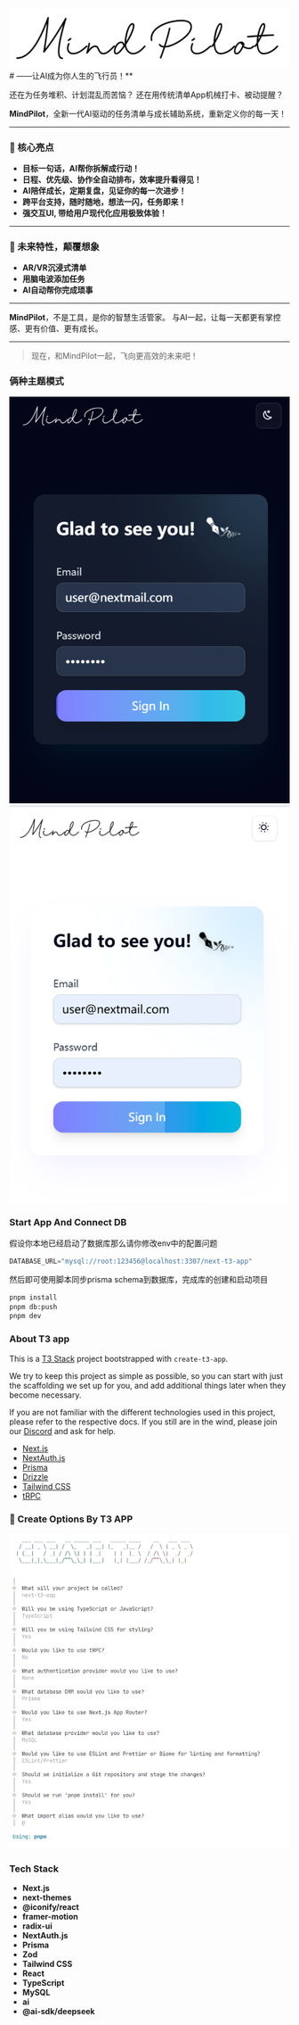 <img src="./public/images/logo.png" />
# ——让AI成为你人生的飞行员！**

还在为任务堆积、计划混乱而苦恼？
还在用传统清单App机械打卡、被动提醒？

**MindPilot**，全新一代AI驱动的任务清单与成长辅助系统，重新定义你的每一天！

---

### 🌟 核心亮点

- **目标一句话，AI帮你拆解成行动！**
- **日程、优先级、协作全自动排布，效率提升看得见！**
- **AI陪伴成长，定期复盘，见证你的每一次进步！**
- **跨平台支持，随时随地，想法一闪，任务即来！**
- **强交互UI, 带给用户现代化应用极致体验！**

---

### 🧠 未来特性，颠覆想象

- **AR/VR沉浸式清单**
- **用脑电波添加任务**
- **AI自动帮你完成琐事**

---

**MindPilot**，不是工具，是你的智慧生活管家。
与AI一起，让每一天都更有掌控感、更有价值、更有成长。

---

> 现在，和MindPilot一起，飞向更高效的未来吧！

### 俩种主题模式

<img src="./public/images/Readme/login-dark.png" />
<img src="./public/images/Readme/login-light.png" />

### Start App And Connect DB
假设你本地已经启动了数据库那么请你修改env中的配置问题
```typescript
DATABASE_URL="mysql://root:123456@localhost:3307/next-t3-app"
```
然后即可使用脚本同步prisma schema到数据库，完成库的创建和启动项目
```bash
pnpm install
pnpm db:push
pnpm dev
```



### About T3 app

This is a [T3 Stack](https://create.t3.gg/) project bootstrapped with `create-t3-app`.

We try to keep this project as simple as possible, so you can start with just the scaffolding we set up for you, and add additional things later when they become necessary.

If you are not familiar with the different technologies used in this project, please refer to the respective docs. If you still are in the wind, please join our [Discord](https://t3.gg/discord) and ask for help.

- [Next.js](https://nextjs.org)
- [NextAuth.js](https://next-auth.js.org)
- [Prisma](https://prisma.io)
- [Drizzle](https://orm.drizzle.team)
- [Tailwind CSS](https://tailwindcss.com)
- [tRPC](https://trpc.io)

### 🔧 Create Options By T3 APP

<img src="./public/images/create-options.png" />


###  Tech Stack
- **Next.js**
- **next-themes**
- **@iconify/react**
- **framer-motion**
- **radix-ui**
- **NextAuth.js**
- **Prisma**
- **Zod**
- **Tailwind CSS**
- **React**
- **TypeScript**
- **MySQL**
- **ai**
- **@ai-sdk/deepseek**
